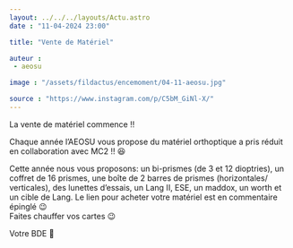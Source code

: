 ```yaml
---
layout: ../../../layouts/Actu.astro
date : "11-04-2024 23:00"

title: "Vente de Matériel"

auteur :
 - aeosu

image : "/assets/fildactus/encemoment/04-11-aeosu.jpg"

source : "https://www.instagram.com/p/C5bM_GiNl-X/"
---
```


La vente de matériel commence !!

Chaque année l’AEOSU vous propose du matériel orthoptique a pris réduit en collaboration avec MC2 !! 😆

Cette année nous vous proposons: un bi-prismes (de 3 et 12 dioptries), un coffret de 16 prismes, une boîte de 2 barres de prismes (horizontales/ verticales), des lunettes d’essais, un Lang II, ESE, un maddox, un worth et un cible de Lang.
Le lien pour acheter votre matériel est en commentaire épinglé 😉  
Faites chauffer vos cartes 😉

Votre BDE 🧸